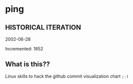 # ping

## HISTORICAL ITERATION
2002-06-28

Incremented: 1852

## What is this?? 
Linux skills to hack the github commit visualization chart `;-)`
